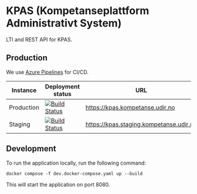 # KPAS (Kompetanseplattform Administrativt System)

LTI and REST API for KPAS.

## Production
We use [Azure Pipelines](https://dev.azure.com/UdirDIT/KPAS/_release?_a=releases&view=mine&definitionId=1) for CI/CD.

| Instance   | Deployment status                                                                                                                                                                                           | URL                                     | Branch |
|------------|-------------------------------------------------------------------------------------------------------------------------------------------------------------------------------------------------------------|-----------------------------------------|--------|
| Production | [![Build Status](https://vsrm.dev.azure.com/UdirDIT/_apis/public/Release/badge/0316919c-f4b4-4697-a30a-76c68c160969/3/6)](https://dev.azure.com/UdirDIT/KPAS/_release?_a=releases&view=mine&definitionId=3) | https://kpas.kompetanse.udir.no         | master |
| Staging    | [![Build Status](https://vsrm.dev.azure.com/UdirDIT/_apis/public/Release/badge/0316919c-f4b4-4697-a30a-76c68c160969/1/2)](https://dev.azure.com/UdirDIT/KPAS/_release?_a=releases&view=mine&definitionId=1) | https://kpas.staging.kompetanse.udir.no | stage  |

## Development
To run the application locally, run the following command:
```
docker compose -f dev.docker-compose.yaml up --build 
```
This will start the application on port 8080.
